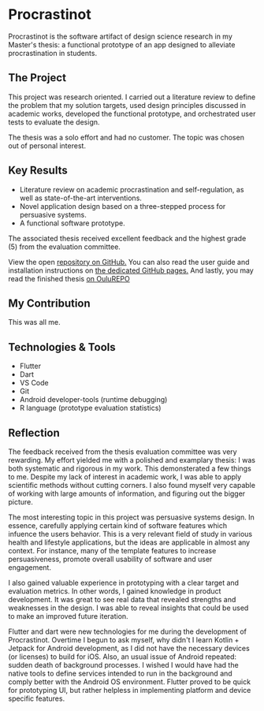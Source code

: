 # Procrastinot

Procrastinot is the software artifact of design science research in my Master's thesis: a functional prototype of an app designed to alleviate procrastination in students. 

## The Project

This project was research oriented. I carried out a literature review to define the problem that my solution targets, used design principles discussed in academic works, developed the functional prototype, and orchestrated user tests to evaluate the design.

The thesis was a solo effort and had no customer. The topic was chosen out of personal interest.

## Key Results

* Literature review on academic procrastination and self-regulation, as well as state-of-the-art interventions.
* Novel application design based on a three-stepped process for persuasive systems.
* A functional software prototype.

The associated thesis received excellent feedback and the highest grade (5) from the evaluation committee.

View the open [repository on GitHub.](https://github.com/Etex99/procrastinot_prototype/tree/main)
You can also read the user guide and installation instructions on [the dedicated GitHub pages.](https://etex99.github.io/procrastinot_prototype/)
And lastly, you may read the finished thesis [on OuluREPO](https://urn.fi/URN:NBN:fi:oulu-202509195945)

## My Contribution

This was all me.

## Technologies & Tools

* Flutter
* Dart
* VS Code
* Git
* Android developer-tools (runtime debugging)
* R language (prototype evaluation statistics)

## Reflection

The feedback received from the thesis evaluation committee was very rewarding. My effort yielded me with a polished and examplary thesis: I was both systematic and rigorous in my work. This demonsterated a few things to me. Despite my lack of interest in academic work, I was able to apply scientific methods without cutting corners. I also found myself very capable of working with large amounts of information, and figuring out the bigger picture. 

The most interesting topic in this project was persuasive systems design. In essence, carefully applying certain kind of software features which infuence the users behavior. This is a very relevant field of study in various health and lifestyle applications, but the ideas are applicable in almost any context. For instance, many of the template features to increase persuasiveness, promote overall usability of software and user engagement.

I also gained valuable experience in prototyping with a clear target and evaluation metrics. In other words, I gained knowledge in product development. It was great to see real data that revealed strengths and weaknesses in the design. I was able to reveal insights that could be used to make an improved future iteration. 

Flutter and dart were new technologies for me during the development of Procrastinot. Overtime I begun to ask myself, why didn't I learn Kotlin + Jetpack for Android development, as I did not have the necessary devices (or licenses) to build for iOS. Also, an usual issue of Android repeated: sudden death of background processes. I wished I would have had the native tools to define services intended to run in the background and comply better with the Android OS environment. Flutter proved to be quick for prototyping UI, but rather helpless in implementing platform and device specific features.